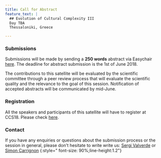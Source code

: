 ```yaml
---
title: Call for Abstract
feature_text: |
  ## Evolution of Cultural Complexity III
  Day TBA
  Thessaloniki, Greece 

---
```





### Submissions

Submissions will be made by sending a **250 words** abstract  via Easychair [here](https://easychair.org/conferences/?conf=eec18). The deadline for abstract submission is the 1st of June 2018.

The contributions to this satellite will be evaluated by the scientific committee through a peer review process that will evaluate the scientific quality and the relevance to the goal of this session. Notification of accepted abstracts will be communicated by mid-June.


### Registration

All the speakers and participants of this satellite will have to register at CCS18. Please check [here](http://ccs2018.web.auth.gr).

### Contact

If you have any enquiries or questions about the submission process or the session in general, please don't hesitate to write write us: [Sergi Valverde](mailto:sergi.valverde@upf.edu) or [Simon Carrignon](mailto:simon.carrignon@bsc.es) 
{:style=" font-size: 90%;line-height:1.2"}
